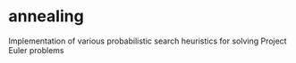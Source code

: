 annealing
=========

Implementation of various probabilistic search heuristics for solving Project Euler problems
